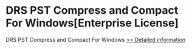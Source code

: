 # DRS PST Compress and Compact For Windows[Enterprise License]
DRS PST Compress and Compact For Windows
[>> Detailed information](https://secure.shareit.com/shareit/product.html?productid=301004402&affiliateid=200057808)